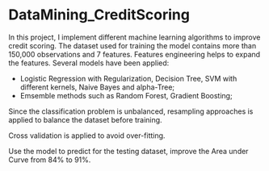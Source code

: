 # DataMining_CreditScoring
In this project, I implement different machine learning algorithms to improve credit scoring.
The dataset used for training the model contains more than 150,000 observations and 7 features.
Features engineering helps to expand the features.
Several models have been applied:
- Logistic Regression with Regularization, Decision Tree, SVM with different kernels, Naive Bayes and alpha-Tree;
- Emsemble methods such as Random Forest, Gradient Boosting;

Since the classification problem is unbalanced, resampling approaches is applied to balance the dataset before training.

Cross validation is applied to avoid over-fitting.

Use the model to predict for the testing dataset, improve the Area under Curve from 84% to 91%.
